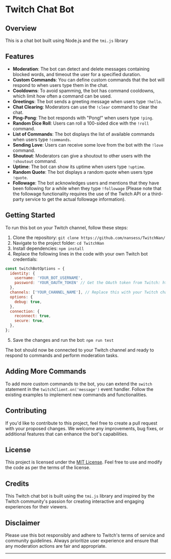 # Twitch Chat Bot 

## Overview

This is a  chat bot built using Node.js and the `tmi.js` library
## Features

- **Moderation**: The bot can detect and delete messages containing blocked words, and timeout the user for a specified duration.
- **Custom Commands**: You can define custom commands that the bot will respond to when users type them in the chat.
- **Cooldowns**: To avoid spamming, the bot has command cooldowns, which limit how often a command can be used.
- **Greetings**: The bot sends a greeting message when users type `!hello`.
- **Chat Clearing**: Moderators can use the `!clear` command to clear the chat.
- **Ping-Pong**: The bot responds with "Pong!" when users type `!ping`.
- **Random Dice Roll**: Users can roll a 100-sided dice with the `!roll` command.
- **List of Commands**: The bot displays the list of available commands when users type `!commands`.
- **Sending Love**: Users can receive some love from the bot with the `!love` command.
- **Shoutout**: Moderators can give a shoutout to other users with the `!shoutout` command.
- **Uptime**: The bot can show its uptime when users type `!uptime`.
- **Random Quote**: The bot displays a random quote when users type `!quote`.
- **Followage**: The bot acknowledges users and mentions that they have been following for a while when they type `!followage` (Please note that the followage functionality requires the use of the Twitch API or a third-party service to get the actual followage information).

## Getting Started

To run this bot on your Twitch channel, follow these steps:

1. Clone the repository: `git clone https://github.com/nansess/TwitchNan/`
2. Navigate to the project folder: `cd TwitchNan`
3. Install dependencies: `npm install`
4. Replace the following lines in the code with your own Twitch bot credentials:

```javascript
const twitchBotOptions = {
  identity: {
    username: 'YOUR_BOT_USERNAME',
    password: 'YOUR_OAUTH_TOKEN' // Get the OAuth token from Twitch: https://twitchapps.com/tmi/
  },
  channels: ['YOUR_CHANNEL_NAME'], // Replace this with your Twitch channel name
  options: {
    debug: true,
  },
  connection: {
    reconnect: true,
    secure: true,
  },
};
```

5. Save the changes and run the bot: `npm run test`

The bot should now be connected to your Twitch channel and ready to respond to commands and perform moderation tasks.

## Adding More Commands

To add more custom commands to the bot, you can extend the `switch` statement in the `twitchClient.on('message')` event handler. Follow the existing examples to implement new commands and functionalities.

## Contributing

If you'd like to contribute to this project, feel free to create a pull request with your proposed changes. We welcome any improvements, bug fixes, or additional features that can enhance the bot's capabilities.

## License

This project is licensed under the [MIT License](LICENSE). Feel free to use and modify the code as per the terms of the license.

## Credits

This Twitch chat bot is built using the `tmi.js` library and inspired by the Twitch community's passion for creating interactive and engaging experiences for their viewers.

## Disclaimer

Please use this bot responsibly and adhere to Twitch's terms of service and community guidelines. Always prioritize user experience and ensure that any moderation actions are fair and appropriate.

---
